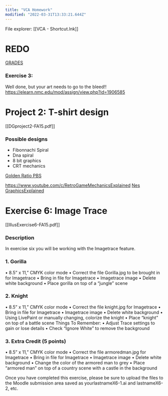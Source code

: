 ```yaml
---
title: "VCA Homework"
modified: "2022-03-31T13:33:21.644Z"
---
```



File explorer: [[VCA - Shortcut.lnk]]
# REDO
[GRADES](https://elearn.nmc.edu/grade/report/user/index.php?id=66126)
### Exercise 3:   
Well done, but your art needs to go to the bleed!!
https://elearn.nmc.edu/mod/assign/view.php?id=1906585
# Project 2: T-shirt design
[[DGproject2-FA15.pdf]]
### Possible designs
- Fibonnachi Spiral
- Dna spiral
- 8 bit graphics
- CRT mechanics


[Golden Ratio PBS](https://www.youtube.com/watch?v=1Jj-sJ78O6M)

https://www.youtube.com/c/RetroGameMechanicsExplained
[Nes GraphicsExplained](https://www.youtube.com/watch?v=7Co_8dC2zb8)

# Exercise 6: Image Trace
[[IllusExercise6-FA15.pdf]]
### Description
In exercise six you will be working with the Imagetrace feature. 

### 1. Gorilla
• 8.5” x 11,” CMYK color mode 
• Correct the file Gorilla.jpg to be brought in for Imagetrace 
• Bring in file for Imagetrace 
• Imagetrace image 
• Delete white background 
• Place gorilla on top of a “jungle” scene 

### 2. Knight
• 8.5” x 11,” CMYK color mode 
• Correct the file knight.jpg for Imagetrace 
• Bring in file for Imagetrace 
• Imagetrace image 
• Delete white background 
• Using LivePaint or manually changing, colorize the knight 
• Place “knight” on top of a battle scene Things To Remember: 
• Adjust Trace settings to gain or lose details 
• Check “Ignore White” to remove the background 

### 3. Extra Credit (5 points)
• 8.5” x 11,” CMYK color mode 
• Correct the file armoredman.jpg for Imagetrace 
• Bring in file for Imagetrace 
• Imagetrace image 
• Delete white background 
• Change the color of the armored man to grey 
• Place “armored man” on top of a country scene with a castle in the background 

Once you have completed this exercise, please be sure to upload the files to the Moodle submission area saved as yourlastnameX6-1.ai and lastnameX6-2, etc.